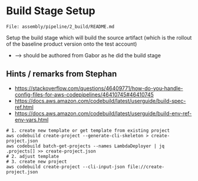 # Build Stage Setup

`File: assembly/pipeline/2_build/README.md`

Setup the build stage which will build the source artifact (which is the rollout of the baseline product version onto the test account)

* --> should be authored from Gabor as he did the build stage

## Hints / remarks from Stephan

* https://stackoverflow.com/questions/46409771/how-do-you-handle-config-files-for-aws-codepipelines/46410745#46410745
* https://docs.aws.amazon.com/codebuild/latest/userguide/build-spec-ref.html
* https://docs.aws.amazon.com/codebuild/latest/userguide/build-env-ref-env-vars.html

```
# 1. create new template or get template from existing project
aws codebuild create-project --generate-cli-skeleton > create-project.json
aws codebuild batch-get-projects --names LambdaDeployer | jq .projects[] >> create-project.json
# 2. adjust template
# 3. create new project
aws codebuild create-project --cli-input-json file://create-project.json
```
